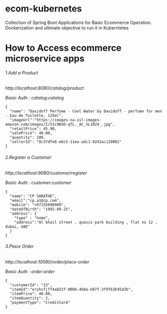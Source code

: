 # ecom-kubernetes
Collection of Spring Boot Applications for Basic Ecommerce Operation. Dockerization and ultimate objective to run it in Kuberntetes

# How to Access ecommerce microservice apps

###### 1.Add a Product

*http://localhost:8080/catalog/product*

*Basic Auth : catalog:catalog*
```
{
  "name": "Davidoff Perfume - Cool Water by Davidoff - perfume for men - Eau de Toilette, 125ml",
  "imageUrl":"https://images-na.ssl-images-amazon.com/images/I/51c9BnD-qTL._AC_SL1024_.jpg",
  "retailPrice": 45.90,
  "salePrice": 40.00,
  "quantity": 100,
  "sellerId": "8c3fdfe8-e6c5-11ea-adc1-0242ac120002"
}
```

###### 2.Register a Customer

*http://localhost:9080/customer/register*

*Basic Auth : customer:customer*
```
{
  "name": "CP SARATHE",
  "email":"cp.a1@cp.com",
  "mobile": "+97155090909",
  "dateOfBirth": "1992-09-25",
  "address": {
  	"type" : "home",
  	"address":"Al khail street , quasis park building , flat no 12 , dubai, UAE"
  } 
}

```



###### 3.Place Order

*http://localhost:10080/order/place-order*

*Basic Auth : order:order*
```
{
  "customerId": "13",
  "itemId":"eryhsfjff4a822f-0006-4b8a-b87f-3f9f63b45d3b",
  "itemPrice": 40.00,
  "itemQuantity": 2,
  "paymentType": "CreditCard"
}


```

